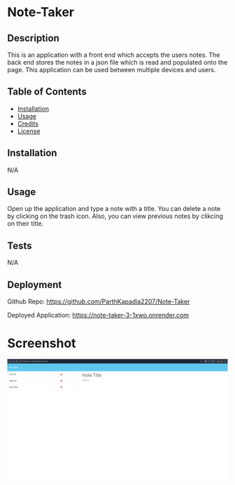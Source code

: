 # Note-Taker


## Description

This is an application with a front end which accepts the users notes. The back end stores the notes in a json file which is read and populated onto the page. This application can be used between multiple devices and users.

## Table of Contents

- [Installation](#installation)
- [Usage](#usage)
- [Credits](#credits)
- [License](#license)

## Installation

N/A

## Usage

Open up the application and type a note with a title. You can delete a note by clicking on the trash icon. Also, you can view previous notes by clikcing on their title.


## Tests

N/A


## Deployment 

Github Repo: https://github.com/ParthKapadia2207/Note-Taker

Deployed Application: https://note-taker-3-1xwo.onrender.com

# Screenshot
![Note-Taker App](/Result.png "Output Screenshot")
